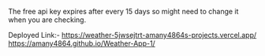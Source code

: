The free api key expires after every 15 days so might need to change it when you are checking.

Deployed Link:- https://weather-5jwsejtrt-amany4864s-projects.vercel.app/
https://amany4864.github.io/Weather-App-1/

